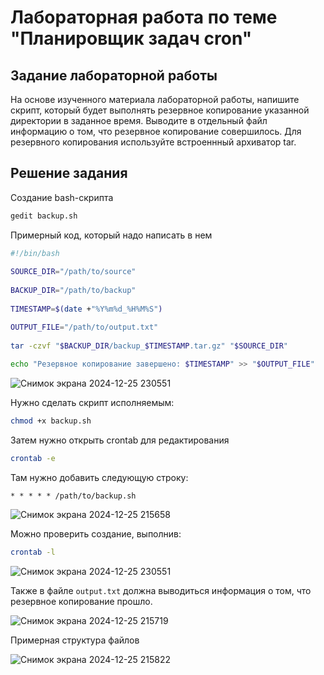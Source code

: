 # Лабораторная работа по теме "Планировщик задач cron"

## Задание лабораторной работы 

На основе изученного материала лабораторной работы, напишите скрипт, который будет выполнять резервное копирование указанной директории в заданное время. Выводите в отдельный файл информацию о том, что резервное копирование совершилось. Для резервного копирования используйте встроеннный архиватор tar.

## Решение задания

Создание bash-скрипта
```bash
gedit backup.sh
```

Примерный код, который надо написать в нем

```bash
#!/bin/bash
     
SOURCE_DIR="/path/to/source"  
     
BACKUP_DIR="/path/to/backup"   
     
TIMESTAMP=$(date +"%Y%m%d_%H%M%S")

OUTPUT_FILE="/path/to/output.txt" 
     
tar -czvf "$BACKUP_DIR/backup_$TIMESTAMP.tar.gz" "$SOURCE_DIR"
     
echo "Резервное копирование завершено: $TIMESTAMP" >> "$OUTPUT_FILE"
```

![Снимок экрана 2024-12-25 230551](https://github.com/user-attachments/assets/d4fbc826-4f75-472d-9ca7-37e5c3d1d369)

Нужно сделать скрипт исполняемым:

```bash
chmod +x backup.sh
 ```

Затем нужно открыть crontab для редактирования

```bash
crontab -e
```

Там нужно добавить следующую строку:

```
* * * * * /path/to/backup.sh
```

![Снимок экрана 2024-12-25 215658](https://github.com/user-attachments/assets/8a251cf8-d280-497f-891e-469cd26f572e)

Можно проверить создание, выполнив:

```bash
crontab -l
```

![Снимок экрана 2024-12-25 230551](https://github.com/user-attachments/assets/fec5e144-7a84-492f-a6ae-6259b0ca693c)

Также в файле `output.txt` должна выводиться информация о том, что резервное копирование прошло.

![Снимок экрана 2024-12-25 215719](https://github.com/user-attachments/assets/6069b53f-67f2-48a8-9ef0-01a1da9edc23)

Примерная структура файлов

![Снимок экрана 2024-12-25 215822](https://github.com/user-attachments/assets/d1de132b-090c-4686-9dbd-64fc98032b11)
 
